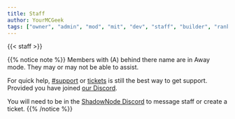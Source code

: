 ```yaml
---
title: Staff
author: YourMCGeek
tags: ["owner", "admin", "mod", "mit", "dev", "staff", "builder", "ranks"]
---
```

<!-- We ask that you refrain from editing this file as a community member. If you notice that a staff member is no longer at their rank mentioned in this file, please let us know in the Support Channel and it'll be updated. Thank you for understanding. --> 

{{< staff >}}


{{% notice note %}}
Members with (A) behind there name are in Away mode. They may or may not be able to assist.

For quick help, [#support](https://discordapp.com/channels/124188711603798016/379181828302700547) or [tickets](https://discordapp.com/channels/124188711603798016/379180312871043073) is still the best way to get support. Provided you have joined [our Discord](https://discord.shadownode.ca/).

You will need to be in the [ShadowNode Discord](https://discord.shadownode.ca) to message staff or create a ticket.
{{% /notice %}}

[//]: # ()
[//]: # (# Staff Ranks and Responsibilities)

[//]: # (These are all of the staff ranks found ingame.)

[//]: # ()
[//]: # (### <span style="color: #FF55FF">Owner</span>)

[//]: # (This rank is for the ShadowNode owner only and will always be ShadowKitten. Has final say on anything.)

[//]: # ()
[//]: # (### <span style="color: #AA0000">Senior Administrator</span>)

[//]: # (These select members of our staff team get the dark red name colour. They are responsible in managing the staff team, discord server, and network. Hand picked by ShadowKitten, these members are some of the most trusted members in the entire network.)

[//]: # ()
[//]: # (### <span style="color: #FF5555">Administrator</span>)

[//]: # (Admins are responsible for managing the background functions of the servers, such as setting up new packs and managing the current ones. Furthermore, admins assist in the training of mods and helpers to ensure that our staff team is running at tip-top shape!)

[//]: # ()
[//]: # (### <span style="color: #1a7939">Moderator</span>)

[//]: # (Mods are represented by their dark green role in the Discord server. After proving themselves as MITs, they now have many more responsibilities such as enforcing bans, refunding items and fixing griefs. Most often you will see mods active in the support tickets section of our Discord making sure everything is running smoothly. )

[//]: # ()
[//]: # (### <span style="color: #25c059">Moderator in training &#40;MIT&#41;</span>)

[//]: # (MIT are identified by their light green colour in our Discord server. As the starting block of the staff team, MIT assist in game and in Discord by answering basic questions related to mods or server features. Furthermore, they can assist is most tickets like griefs and missing items. MIT are meant to learn about how the staff team is run, and how punishments are handled!)

[//]: # ()
[//]: # (### <span style="color: #FFAA00">Developer</span>)

[//]: # (Developers are the meat and potatoes of the networks. Creating, updating, and optimizing plugins, mods, and their respective packs, developers ensure that the servers are running as fast and smoothly as possible. They have Admin level permissions and write access to Shadownode's github/gitlab projects and more.)

[//]: # ()
[//]: # (### <span style="color: #FFFF55">Builders</span>)

[//]: # (Builders help create the vision that the staff team wants ShadowNode to be! Designing our spawns, hubs, and sometimes events, the builders put our ideas to life and allow us to have a beautiful network.)
